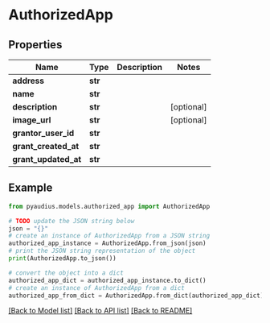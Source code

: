 # AuthorizedApp


## Properties

Name | Type | Description | Notes
------------ | ------------- | ------------- | -------------
**address** | **str** |  | 
**name** | **str** |  | 
**description** | **str** |  | [optional] 
**image_url** | **str** |  | [optional] 
**grantor_user_id** | **str** |  | 
**grant_created_at** | **str** |  | 
**grant_updated_at** | **str** |  | 

## Example

```python
from pyaudius.models.authorized_app import AuthorizedApp

# TODO update the JSON string below
json = "{}"
# create an instance of AuthorizedApp from a JSON string
authorized_app_instance = AuthorizedApp.from_json(json)
# print the JSON string representation of the object
print(AuthorizedApp.to_json())

# convert the object into a dict
authorized_app_dict = authorized_app_instance.to_dict()
# create an instance of AuthorizedApp from a dict
authorized_app_from_dict = AuthorizedApp.from_dict(authorized_app_dict)
```
[[Back to Model list]](../README.md#documentation-for-models) [[Back to API list]](../README.md#documentation-for-api-endpoints) [[Back to README]](../README.md)


